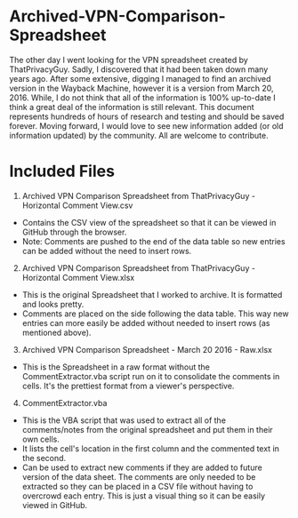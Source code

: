 # Archived-VPN-Comparison-Spreadsheet
The other day I went looking for the VPN spreadsheet created by ThatPrivacyGuy. 
Sadly, I discovered that it had been taken down many years ago. 
After some extensive, digging I managed to find an archived version in the Wayback Machine, however it is a version from March 20, 2016.
While, I do not think that all of the information is 100% up-to-date I think a great deal of the information is still relevant. 
This document represents hundreds of hours of research and testing and should be saved forever. 
Moving forward, I would love to see new information added (or old information updated) by the community. 
All are welcome to contribute.


# Included Files
1. Archived VPN Comparison Spreadsheet from ThatPrivacyGuy - Horizontal Comment View.csv
  - Contains the CSV view of the spreadsheet so that it can be viewed in GitHub through the browser.
  - Note: Comments are pushed to the end of the data table so new entries can be added without the need to insert rows.
2. Archived VPN Comparison Spreadsheet from ThatPrivacyGuy - Horizontal Comment View.xlsx
  - This is the original Spreadsheet that I worked to archive. It is formatted and looks pretty. 
  - Comments are placed on the side following the data table. This way new entries can more easily be added without needed to insert rows (as mentioned above).
3. Archived VPN Comparison Spreadsheet - March 20 2016 - Raw.xlsx
  - This is the Spreadsheet in a raw format without the CommentExtractor.vba script run on it to consolidate the comments in cells. It's the prettiest format from a viewer's perspective. 
4. CommentExtractor.vba
  - This is the VBA script that was used to extract all of the comments/notes from the original spreadsheet and put them in their own cells.
  - It lists the cell's location in the first column and the commented text in the second.
  - Can be used to extract new comments if they are added to future version of the data sheet. The comments are only needed to be extracted so they can be placed in a CSV file without having to overcrowd each entry. This is just a visual thing so it can be easily viewed in GitHub.
 
